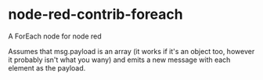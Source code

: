 # node-red-contrib-foreach
A ForEach node for node red

Assumes that msg.payload is an array (it works if it's an object too, however it probably isn't what you wany) and 
emits a new message with each element as the payload.
